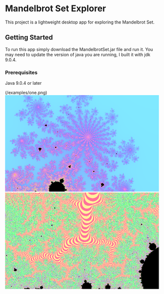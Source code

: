 # Mandelbrot Set Explorer

This project is a lightweight desktop app for exploring the Mandelbrot Set. 

## Getting Started

To run this app simply download the MandelbrotSet.jar file and run it. You may need to update the version of java you are running, I built it with jdk 9.0.4.

### Prerequisites

Java 9.0.4 or later

(/examples/one.png)
![example two](/examples/two.png)
![example three](/examples/three.png)
